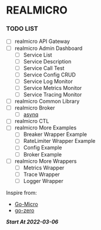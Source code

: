 # REALMICRO

### TODO LIST
- [ ] realmicro API Gateway
- [ ] realmicro Admin Dashboard
  - [ ] Service List
  - [ ] Service Description
  - [ ] Service Call Test
  - [ ] Service Config CRUD
  - [ ] Service Log Monitor
  - [ ] Service Metrics Monitor
  - [ ] Service Tracing Monitor
- [ ] realmicro Common Library
- [ ] realmicro Broker
  - [ ] [asynq](https://github.com/hibiken/asynq)
- [ ] realmicro CTL
- [ ] realmicro More Examples
  - [ ] Breaker Wrapper Example
  - [ ] RateLimiter Wrapper Example
  - [ ] Config Example
  - [ ] Broker Example
- [ ] realmicro More Wrappers
  - [ ] Metrics Wrapper
  - [ ] Trace Wrapper
  - [ ] Logger Wrapper

Inspire from:
- [Go-Micro](https://github.com/asim/go-micro)
- [go-zero](https://github.com/zeromicro/go-zero)

***Start At 2022-03-06***
